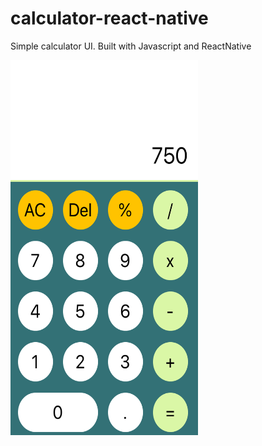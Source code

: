 # calculator-react-native
Simple calculator UI. Built with Javascript and ReactNative

<img src="./assets/calculator-img.JPG" alt="calculator-img" style="{border: 1px solid lightgray}" width="300" height="600"/>
